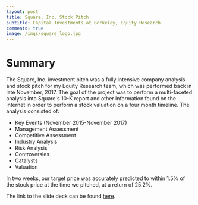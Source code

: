 ```yaml
---
layout: post
title: Square, Inc. Stock Pitch
subtitle: Capital Investments at Berkeley, Equity Research
comments: true
image: /imgs/square_logo.jpg
---
```


# Summary

The Square, Inc. investment pitch was a fully intensive company analysis and stock pitch for my Equity Research team, which was performed back in late November, 2017. The goal of the project was to perform a multi-faceted analysis into Square's 10-K report and other information found on the internet in order to perform a stock valuation on a four month timeline. The analysis consisted of:

* Key Events (November 2015-November 2017)
* Management Assessment
* Competitive Assessment
* Industry Analysis
* Risk Analysis
* Controversies
* Catalysts
* Valuation

In two weeks, our target price was accurately predicted to within 1.5% of the stock price at the time we pitched, at a return of 25.2%. 

The link to the slide deck can be found [here](https://awilde27.github.io/square_deck.pdf).
